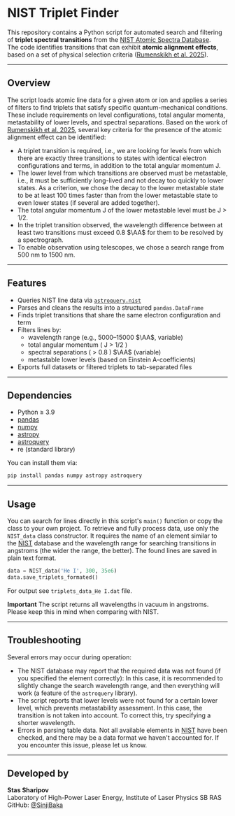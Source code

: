 # NIST Triplet Finder

This repository contains a Python script for automated search and filtering of **triplet spectral transitions** from the [NIST Atomic Spectra Database](https://physics.nist.gov/PhysRefData/ASD/lines_form.html).  
The code identifies transitions that can exhibit **atomic alignment effects**, based on a set of physical selection criteria ([Rumenskikh et al. 2025](https://doi.org/10.1093/mnras/staf1038)).

---

## Overview

The script loads atomic line data for a given atom or ion and applies a series of filters to find triplets that satisfy specific quantum-mechanical conditions.  
These include requirements on level configurations, total angular momenta, metastability of lower levels, and spectral separations.
Based on the work of [Rumenskikh et al. 2025](https://doi.org/10.1093/mnras/staf1038), several key criteria for the presence of the atomic alignment effect can be identified:
- A triplet transition is required, i.e., we are looking for levels from which there are exactly three transitions to states with identical electron configurations and terms, in addition to the total angular momentum J.
- The lower level from which transitions are observed must be metastable, i.e., it must be sufficiently long-lived and not decay too quickly to lower states. As a criterion, we chose the decay to the lower metastable state to be at least 100 times faster than from the lower metastable state to even lower states (if several are added together).
- The total angular momentum J of the lower metastable level must be J > 1/2.
- In the triplet transition observed, the wavelength difference between at least two transitions must exceed 0.8 $\AA$ for them to be resolved by a spectrograph.
- To enable observation using telescopes, we chose a search range from 500 nm to 1500 nm.

---

## Features

- Queries NIST line data via [`astroquery.nist`](https://astroquery.readthedocs.io/en/latest/nist/nist.html)
- Parses and cleans the results into a structured `pandas.DataFrame`
- Finds triplet transitions that share the same electron configuration and term
- Filters lines by:
  - wavelength range (e.g., 5000–15000 $\AA$, variable)
  - total angular momentum \( J > 1/2 \)
  - spectral separations \( > 0.8 \) $\AA$ (variable)
  - metastable lower levels (based on Einstein A-coefficients)
- Exports full datasets or filtered triplets to tab-separated files

---

## Dependencies

- Python ≥ 3.9  
- [pandas](https://pandas.pydata.org/)  
- [numpy](https://numpy.org/)  
- [astropy](https://www.astropy.org/)  
- [astroquery](https://astroquery.readthedocs.io/)  
- re (standard library)

You can install them via:
```bash
pip install pandas numpy astropy astroquery
```

---

## Usage

You can search for lines directly in this script's `main()` function or copy the class to your own project.
To retrieve and fully process data, use only the `NIST_data` class constructor. It requires the name of an element similar to the [NIST](https://physics.nist.gov/PhysRefData/ASD/lines_form.html) database and the wavelength range for searching transitions in angstroms (the wider the range, the better). The found lines are saved in plain text format.

```python
data = NIST_data('He I', 300, 35e6)
data.save_triplets_formated()
```
For output see `triplets_data_He I.dat` file.

**Important**
The script returns all wavelengths in vacuum in angstroms. Please keep this in mind when comparing with NIST.

---

## Troubleshooting

Several errors may occur during operation:
- The NIST database may report that the required data was not found (if you specified the element correctly):
In this case, it is recommended to slightly change the search wavelength range, and then everything will work (a feature of the `astroquery` library).
- The script reports that lower levels were not found for a certain lower level, which prevents metastability assessment. In this case, the transition is not taken into account. To correct this, try specifying a shorter wavelength.
- Errors in parsing table data. Not all available elements in [NIST](https://physics.nist.gov/PhysRefData/ASD/lines_form.html) have been checked, and there may be a data format we haven't accounted for. If you encounter this issue, please let us know.

---

## Developed by

**Stas Sharipov**  
Laboratory of High-Power Laser Energy, Institute of Laser Physics SB RAS 
GitHub: [@SinjiBaka](https://github.com/SinjiBaka)
